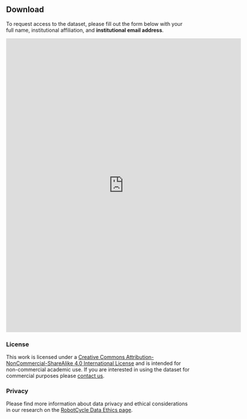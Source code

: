 

## Download

To request access to the dataset, please fill out the form below with your full name, institutional affiliation, and **institutional email address**.

<iframe src="https://docs.google.com/forms/d/e/1FAIpQLSendXHInUoh_r_G79HNxzHG-2Vhc_ZObEkgK-Lm80mZaRUXuw/viewform?embedded=true" width="640" height="800" frameborder="0" marginheight="0" marginwidth="0">Loading…</iframe>


### License
This work is licensed under a [Creative Commons Attribution-NonCommercial-ShareAlike 4.0 International License](https://creativecommons.org/licenses/by-nc-sa/4.0/) and is intended for non-commercial academic use. If you are interested in using the dataset for commercial purposes please [contact us](https://ori-mrg.github.io/robotcycle-dataset/contact).


### Privacy

Please find more information about data privacy and ethical considerations in our research on the [RobotCycle Data Ethics page](https://ori.ox.ac.uk/publications/datasets/robotcycle-ethics/).